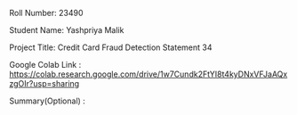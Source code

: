 Roll Number:   23490

Student Name:   Yashpriya Malik

Project Title:   Credit Card Fraud Detection Statement 34

Google Colab Link :   https://colab.research.google.com/drive/1w7Cundk2FtYI8t4kyDNxVFJaAQxzgOIr?usp=sharing

Summary(Optional) :   
